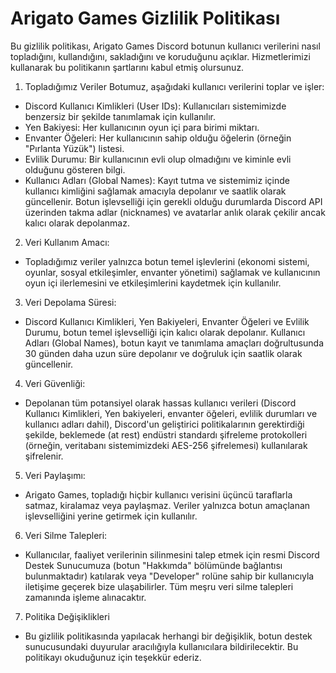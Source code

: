 # Arigato Games Gizlilik Politikası

Bu gizlilik politikası, Arigato Games Discord botunun kullanıcı verilerini nasıl topladığını, kullandığını, sakladığını ve koruduğunu açıklar. Hizmetlerimizi kullanarak bu politikanın şartlarını kabul etmiş olursunuz. 

1. Topladığımız Veriler Botumuz, aşağıdaki kullanıcı verilerini toplar ve işler: 
- Discord Kullanıcı Kimlikleri (User IDs): Kullanıcıları sistemimizde benzersiz bir şekilde tanımlamak için kullanılır. 
- Yen Bakiyesi: Her kullanıcının oyun içi para birimi miktarı. 
- Envanter Öğeleri: Her kullanıcının sahip olduğu öğelerin (örneğin "Pırlanta Yüzük") listesi. 
- Evlilik Durumu: Bir kullanıcının evli olup olmadığını ve kiminle evli olduğunu gösteren bilgi. 
- Kullanıcı Adları (Global Names): Kayıt tutma ve sistemimiz içinde kullanıcı kimliğini sağlamak amacıyla depolanır ve saatlik olarak güncellenir. Botun işlevselliği için gerekli olduğu durumlarda Discord API üzerinden takma adlar (nicknames) ve avatarlar anlık olarak çekilir ancak kalıcı olarak depolanmaz. 

2. Veri Kullanım Amacı:
- Topladığımız veriler yalnızca botun temel işlevlerini (ekonomi sistemi, oyunlar, sosyal etkileşimler, envanter yönetimi) sağlamak ve kullanıcının oyun içi ilerlemesini ve etkileşimlerini kaydetmek için kullanılır. 

3. Veri Depolama Süresi:
- Discord Kullanıcı Kimlikleri, Yen Bakiyeleri, Envanter Öğeleri ve Evlilik Durumu, botun temel işlevselliği için kalıcı olarak depolanır. Kullanıcı Adları (Global Names), botun kayıt ve tanımlama amaçları doğrultusunda 30 günden daha uzun süre depolanır ve doğruluk için saatlik olarak güncellenir. 

4. Veri Güvenliği:
- Depolanan tüm potansiyel olarak hassas kullanıcı verileri (Discord Kullanıcı Kimlikleri, Yen bakiyeleri, envanter öğeleri, evlilik durumları ve kullanıcı adları dahil), Discord'un geliştirici politikalarının gerektirdiği şekilde, beklemede (at rest) endüstri standardı şifreleme protokolleri (örneğin, veritabanı sistemimizdeki AES-256 şifrelemesi) kullanılarak şifrelenir. 

5. Veri Paylaşımı:
- Arigato Games, topladığı hiçbir kullanıcı verisini üçüncü taraflarla satmaz, kiralamaz veya paylaşmaz. Veriler yalnızca botun amaçlanan işlevselliğini yerine getirmek için kullanılır. 

6. Veri Silme Talepleri:
- Kullanıcılar, faaliyet verilerinin silinmesini talep etmek için resmi Discord Destek Sunucumuza (botun "Hakkımda" bölümünde bağlantısı bulunmaktadır) katılarak veya "Developer" rolüne sahip bir kullanıcıyla iletişime geçerek bize ulaşabilirler. Tüm meşru veri silme talepleri zamanında işleme alınacaktır. 

7. Politika Değişiklikleri
- Bu gizlilik politikasında yapılacak herhangi bir değişiklik, botun destek sunucusundaki duyurular aracılığıyla kullanıcılara bildirilecektir. Bu politikayı okuduğunuz için teşekkür ederiz.
